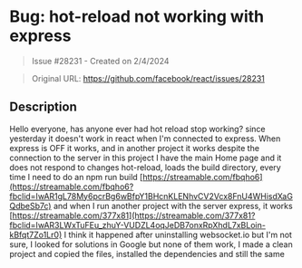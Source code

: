 # Bug: hot-reload not working with express

> Issue #28231 - Created on 2/4/2024

> Original URL: https://github.com/facebook/react/issues/28231

## Description

Hello everyone, has anyone ever had hot reload stop working? since yesterday it doesn't work in react when I'm connected to express. When express is OFF it works, and in another project it works despite the connection to the server
in this project I have the main Home page and it does not respond to changes hot-reload, loads the build directory, every time I need to do an npm run build
[https://streamable.com/fbqho6](https://streamable.com/fbqho6?fbclid=IwAR1gL78My6pcrBg6wBfpY1BHcnKLENhvCV2Vcx8FnU4WHisdXaGQdbeSb7c)
and when I run another project with the server express, it works
[https://streamable.com/377x81](https://streamable.com/377x81?fbclid=IwAR3LWxTuFEu_zhuY-VUDZL4oqJeDB7onxRpXhdL7xBLoin-kBfqt7Zo1Lr0)
I think it happened after uninstalling websocket.io but I'm not sure, I looked for solutions in Google but none of them work, I made a clean project and copied the files, installed the dependencies and still the same
